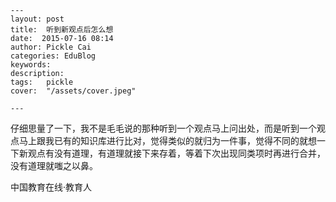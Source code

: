 
    ---
    layout: post  
    title:  听到新观点后怎么想  
    date:  2015-07-16 08:14  
    author: Pickle Cai  
    categories: EduBlog  
    keywords: 
    description:   
    tags:	pickle   
    cover:  "/assets/cover.jpeg"  

    ---  
    
仔细思量了一下，我不是毛毛说的那种听到一个观点马上问出处，而是听到一个观点马上跟我已有的知识库进行比对，觉得类似的就归为一件事，觉得不同的就想一下新观点有没有道理，有道理就接下来存着，等着下次出现同类项时再进行合并，没有道理就嗤之以鼻。

		    
 中国教育在线·教育人

